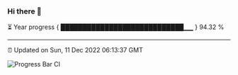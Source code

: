 ### Hi there 👋

⏳ Year progress { ████████████████████████████▁▁ } 94.32 %

---

⏰ Updated on Sun, 11 Dec 2022 06:13:37 GMT

![Progress Bar CI](https://github.com/liununu/liununu/workflows/Progress%20Bar%20CI/badge.svg)
